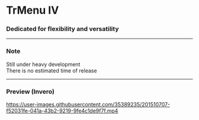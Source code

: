 # TrMenu Ⅳ

### Dedicated for flexibility and versatility

---

### Note

Still under heavy development  
There is no estimated time of release

---

### Preview (Invero)

https://user-images.githubusercontent.com/35389235/201510707-f52031fe-041a-43b2-9219-9fe4c1de9f7f.mp4
